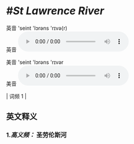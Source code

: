 # ***\#St Lawrence River*** 
英音 'seint 'lɔrəns 'rɪvə(r)  
英音
<audio src="./media/St Lawrence River-B.aac" controls="controls"></audio>

美音 'seint 'lɔrəns 'rɪvər  
美音
<audio src="./media/St Lawrence River.aac" controls="controls"></audio>



| 词频 1 |  

英文释义
---
### 1.*高义频：* **圣劳伦斯河**  


